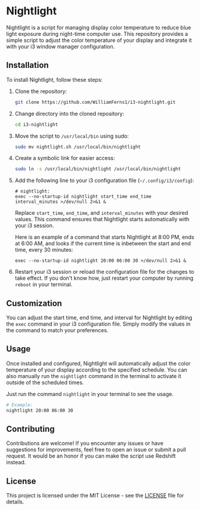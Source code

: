 # Nightlight

Nightlight is a script for managing display color temperature to reduce blue light exposure during night-time computer use. This repository provides a simple script to adjust the color temperature of your display and integrate it with your i3 window manager configuration.

## Installation

To install Nightlight, follow these steps:

1. Clone the repository:

    ```bash
    git clone https://github.com/WilliamFerns1/i3-nightlight.git
    ```

2. Change directory into the cloned repository:

    ```bash
    cd i3-nightlight
    ```

3. Move the script to `/usr/local/bin` using sudo:

    ```bash
    sudo mv nightlight.sh /usr/local/bin/nightlight
    ```

4. Create a symbolic link for easier access:

    ```bash
    sudo ln -s /usr/local/bin/nightlight /usr/local/bin/nightlight
    ```

5. Add the following line to your i3 configuration file (`~/.config/i3/config`):

    ```text
    # nightlight:
    exec --no-startup-id nightlight start_time end_time interval_minutes >/dev/null 2>&1 &
    ```

    Replace `start_time`, `end_time`, and `interval_minutes` with your desired values. This command ensures that Nightlight starts automatically with your i3 session.
    
    Here is an example of a command that starts Nightlight at 8:00 PM, ends at 6:00 AM, and looks if the current time is inbetween the start and end time, every 30 minutes:

    ```text
    exec --no-startup-id nightlight 20:00 06:00 30 >/dev/null 2>&1 &
    ```

6. Restart your i3 session or reload the configuration file for the changes to take effect. If you don't know how, just restart your computer by running `reboot` in your terminal.

## Customization

You can adjust the start time, end time, and interval for Nightlight by editing the `exec` command in your i3 configuration file. Simply modify the values in the command to match your preferences.

## Usage

Once installed and configured, Nightlight will automatically adjust the color temperature of your display according to the specified schedule. You can also manually run the `nightlight` command in the terminal to activate it outside of the scheduled times.

Just run the command `nightlight` in your terminal to see the usage. 

```bash
# Example:
nightlight 20:00 06:00 30
```

## Contributing

Contributions are welcome! If you encounter any issues or have suggestions for improvements, feel free to open an issue or submit a pull request. It would be an honor if you can make the script use Redshift instead.
## License

This project is licensed under the MIT License - see the [LICENSE](LICENSE) file for details.
